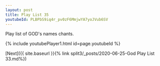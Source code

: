 ```yaml
---
layout: post
title: Play List 35
youtubeId: PLBPbS9iq4r_pv0zF6MmjwYA7yoJVub6SV
---
```

 
 
Play list of GOD's names chants.
 
{% include youtubePlayer1.html id=page.youtubeId %}


[Next]({{ site.baseurl }}{% link  split3/_posts/2020-06-25-God Play List 33.md%})

